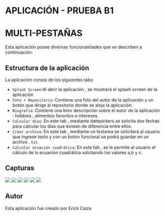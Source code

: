# APLICACIÓN - PRUEBA B1
# MULTI-PESTAÑAS

Esta aplicación posee diversas funcionalidades que se describen a continuación:

## Estructura de la aplicación

La aplicación consta de los siguientes tabs:
- `Splash Screen`:Al abrir la aplicación , se mostrará el splash screen de la aplicación
- `Foto + Repositorio`: Contiene una foto del autor de la aplicación y un botón que dirige al repositorio donde se aloja la aplicación.
- `Biografía`: Contiene una brev descripción sobre el autor de la aplicación : hobbies , alimentos favoritos e intereses.
- `Calcular días`: En este tab , mediante datepickers se solicita dos fechas para calcular los días que existen de diferencia entre ellos.
- `Crear archivo`: En este tab , mediante un textarea se solicitará al usuario que ingrese texto y con un botón funcional se podrá guardar en un archivo `.txt`. 
- `Calcular ecuación cuadrática`: En este tab , se le permite al usuario el cálculo de la ecuación cuadrática solcitando los valores a,b y c. 
## Capturas
![](./capturas/splash.png)
![](./capturas/inicio.png)
![](./capturas/biografia.png)
![](./capturas/fechas.png)
![](./capturas/ecuacion.png)
![](./capturas/archivo.png)



## Autor
Esta aplicación fue creado por  Erick Caiza